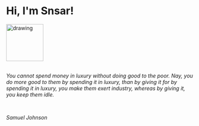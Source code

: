 <h1>Hi, I'm Snsar!</h1> <img src="https://acegif.com/wp-content/uploads/2021/4fh5wi/pepefrg-21.gif" alt="drawing"  height = "100"/> <br> <br> <p><i>You cannot spend money in luxury without doing good to the poor. Nay, you do more good to them by spending it in luxury, than by giving it for by spending it in luxury, you make them exert industry, whereas by giving it, you keep them idle.</i></p> <br> <p><i>Samuel Johnson</i></p>